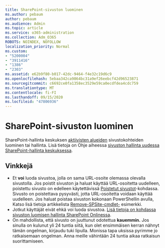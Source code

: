```yaml
---
title: SharePoint-sivuston luominen
ms.author: pebaum
author: pebaum
ms.audience: Admin
ms.topic: article
ms.service: o365-administration
ms.collection: Adm_O365
ROBOTS: NOINDEX, NOFOLLOW
localization_priority: Normal
ms.custom:
- "5200004"
- "3911416"
- "1386"
- "2303"
ms.assetid: e62b9f80-b017-42dc-9464-f4e32c19d6c9
ms.openlocfilehash: 5ebaa342ca9864bc31a9ef26eebcf42d96523871
ms.sourcegitcommit: c6692ce0fa1358ec3529e59ca0ecdfdea4cdc759
ms.translationtype: MT
ms.contentlocale: fi-FI
ms.lasthandoff: 09/15/2020
ms.locfileid: "47806936"
---
```

# <a name="create-a-sharepoint-site"></a>SharePoint-sivuston luominen

SharePoint-hallinta keskuksen [aktiivisten alueiden](https://admin.microsoft.com/sharepoint?page=sitemanagement&modern=true) sivustokohteiden luominen tai hallinta. Lisä tietoja on Ohje aiheessa [sivuston hallinta uudessa SharePoint-hallinta keskuksessa](https://docs.microsoft.com/sharepoint/manage-site-creation). 

## <a name="tips"></a>Vinkkejä

- Et **voi** luoda sivustoa, jolla on sama URL-osoite olemassa olevalla sivustolla. Jos poistit sivuston ja haluat käyttää URL-osoitetta uudelleen, poistettu sivusto on edelleen käytettävissä [Poistetut sivustot](https://admin.microsoft.com/sharepoint?page=recyclebin&modern=true)-kohdassa. Sivusto on poistettava pysyvästi, jotta URL-osoitetta voidaan käyttää uudelleen. Jos haluat poistaa sivuston kokonaan PowerShellin avulla, Katso lisä tietoja artikkelista [Remove-SPSite-cmdlet-](https://docs.microsoft.com/sharepoint/manage-sites-in-new-admin-center#delete-a-site) esimerkki.
- Jotkut käyttäjät eivät ehkä voi luoda sivustoa. [Lisä tietoja on kohdassa sivuston luomisen hallinta SharePoint Onlinessa](https://docs.microsoft.com/sharepoint/manage-site-creation).
- On mahdollista, että sivusto on juuttunut odotettua **kauemmin.** Jos sinulla on kulunut yli 24 tuntia siitä, kun olet ensimmäisen kerran nähnyt tämän ongelman, kirjaudu tuki lipulla. Monissa tapa uksissa pyrimme jo ratkaisemaan ongelman. Anna meille vähintään 24 tuntia aikaa ratkaisun suorittamiseen.
